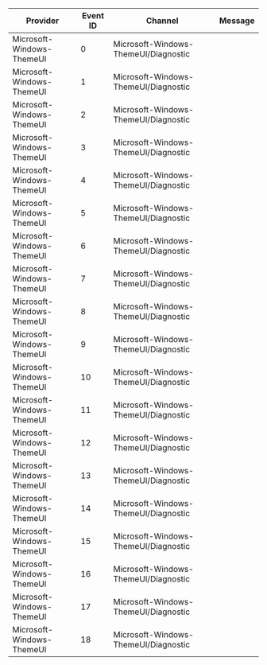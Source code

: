 Provider                   |  Event ID  |  Channel                               |  Message
---------------------------|------------|----------------------------------------|---------
Microsoft-Windows-ThemeUI  |  0         |  Microsoft-Windows-ThemeUI/Diagnostic  |
Microsoft-Windows-ThemeUI  |  1         |  Microsoft-Windows-ThemeUI/Diagnostic  |
Microsoft-Windows-ThemeUI  |  2         |  Microsoft-Windows-ThemeUI/Diagnostic  |
Microsoft-Windows-ThemeUI  |  3         |  Microsoft-Windows-ThemeUI/Diagnostic  |
Microsoft-Windows-ThemeUI  |  4         |  Microsoft-Windows-ThemeUI/Diagnostic  |
Microsoft-Windows-ThemeUI  |  5         |  Microsoft-Windows-ThemeUI/Diagnostic  |
Microsoft-Windows-ThemeUI  |  6         |  Microsoft-Windows-ThemeUI/Diagnostic  |
Microsoft-Windows-ThemeUI  |  7         |  Microsoft-Windows-ThemeUI/Diagnostic  |
Microsoft-Windows-ThemeUI  |  8         |  Microsoft-Windows-ThemeUI/Diagnostic  |
Microsoft-Windows-ThemeUI  |  9         |  Microsoft-Windows-ThemeUI/Diagnostic  |
Microsoft-Windows-ThemeUI  |  10        |  Microsoft-Windows-ThemeUI/Diagnostic  |
Microsoft-Windows-ThemeUI  |  11        |  Microsoft-Windows-ThemeUI/Diagnostic  |
Microsoft-Windows-ThemeUI  |  12        |  Microsoft-Windows-ThemeUI/Diagnostic  |
Microsoft-Windows-ThemeUI  |  13        |  Microsoft-Windows-ThemeUI/Diagnostic  |
Microsoft-Windows-ThemeUI  |  14        |  Microsoft-Windows-ThemeUI/Diagnostic  |
Microsoft-Windows-ThemeUI  |  15        |  Microsoft-Windows-ThemeUI/Diagnostic  |
Microsoft-Windows-ThemeUI  |  16        |  Microsoft-Windows-ThemeUI/Diagnostic  |
Microsoft-Windows-ThemeUI  |  17        |  Microsoft-Windows-ThemeUI/Diagnostic  |
Microsoft-Windows-ThemeUI  |  18        |  Microsoft-Windows-ThemeUI/Diagnostic  |